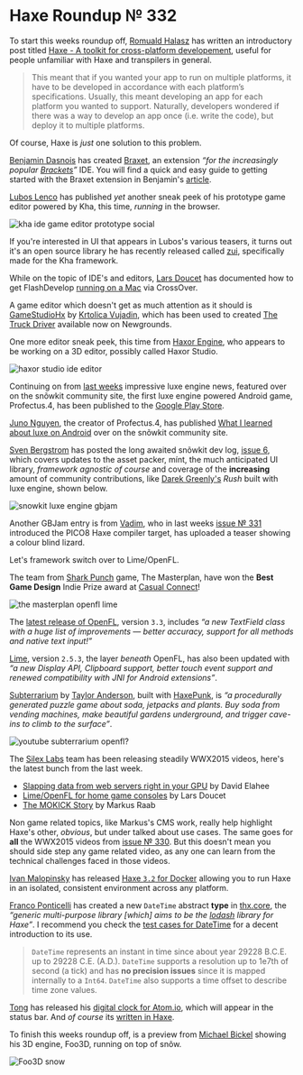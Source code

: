 [_template]: ../templates/roundup.html
[date]: / "2015-08-11 10:05:00"
[modified]: / "2015-08-16 09:33:00"
[published]: / "2015-08-16 13:00:00"
[“”]: a ""
# Haxe Roundup № 332

To start this weeks roundup off, [Romuald Halasz][tw1] has written an introductory
post titled [Haxe - A toolkit for cross-platform developement][l1], useful for 
people unfamiliar with Haxe and transpilers in general.

> This meant that if you wanted your app to run on multiple platforms, it have to 
be developed in accordance with each platform’s specifications. Usually, this 
meant developing an app for each platform you wanted to support. Naturally, 
developers wondered if there was a way to develop an app once (i.e. write the code),
but deploy it to multiple platforms.

Of course, Haxe is _just_ one solution to this problem.

[Benjamin Dasnois][tw2] has created [Braxet][l2], an extension _“for the 
increasingly popular [Brackets][l3]”_ IDE. You will find a quick and easy guide
to getting started with the Braxet extension in Benjamin's [article][l2].

[Lubos Lenco][tw3] has published _yet_ another sneak peek of his prototype game
editor powered by Kha, this time, _running_ in the browser.

![kha ide game editor prototype social](/img/332/khaide.png "Lubos Lenco's (@luboslenco) Kha powered game editor.")

If you're interested in UI that appears in Lubos's various teasers, it turns out it's
an open source library he has recently released called [zui][l4], specifically made
for the Kha framework.

While on the topic of IDE's and editors, [Lars Doucet][tw4] has documented how
to get FlashDevelop [running on a Mac][l5] via CrossOver.

A game editor which doesn't get as much attention as it should is [GameStudioHx][l6]
by [Krtolica Vujadin][tw5], which has been used to created [The Truck Driver][l7] available
now on Newgrounds.

One more editor sneak peek, this time from [Haxor Engine][tw6], who appears to be
working on a 3D editor, possibly called Haxor Studio.

![haxor studio ide editor](/img/332/haxorstudio.jpg "Haxor Engine working on a prototype 3D? editor.")

Continuing on from [last weeks][l8] impressive luxe engine news, featured over on 
the snõwkit community site, the first luxe engine powered Android game,
Profectus.4, has been published to the [Google Play Store][l9].

[Juno Nguyen][tw7], the creator of Profectus.4, has published [What I learned about
luxe on Android][l10] over on the snõwkit community site.

[Sven Bergstrom][tw8] has posted the long awaited snõwkit dev log, [issue 6][l11], 
which covers updates to the asset packer, mínt, the much anticipated UI library, 
_framework agnostic of course_ and coverage of the **increasing** amount of community 
contributions, like [Darek Greenly's][tw9] _Rush_ built with luxe engine, shown below.

![snowkit luxe engine gbjam](/img/332/gbjam.png "Darek Greenly (@Zielakpl) building Rush on Linux for GBJam.")

Another GBJam entry is from [Vadim][tw10], who in last weeks [issue № 331][l8]
introduced the PICO8 Haxe compiler target, has uploaded a teaser showing a
colour blind lizard.

Let's framework switch over to Lime/OpenFL.

The team from [Shark Punch][tw11] game, The Masterplan, have won the **Best Game Design**
Indie Prize award at [Casual Connect][tw12]!

![the masterplan openfl lime](/img/332/themasterplan.jpg "@SharkPunchHQ win the Best Game Design Indie Prize award!")

The [latest release of OpenFL][l12], version `3.3`, includes _“a new TextField class with 
a huge list of improvements — better accuracy, support for all methods and 
native text input!”_

[Lime][l13], version `2.5.3`, the layer _beneath_ OpenFL, has also been updated with
_“a new Display API, Clipboard support, better touch event support and renewed 
compatibility with JNI for Android extensions”_.

[Subterrarium][l14] by [Taylor Anderson][tw13], built with [HaxePunk][l15], is
_“a procedurally generated puzzle game about soda, jetpacks and plants. Buy soda 
from vending machines, make beautiful gardens underground, and trigger cave-ins to 
climb to the surface”_.

![youtube subterrarium openfl?](Eii9Di0h8SE)

The [Silex Labs][tw14] team has been releasing steadily WWX2015 videos, here's the latest
bunch from the last week.

- [Slapping data from web servers right in your GPU][l16] by David Elahee
- [Lime/OpenFL for home game consoles][l17] by Lars Doucet
- [The MOKICK Story][l18] by Markus Raab

Non game related topics, like Markus's CMS work, really help highlight Haxe's
other, _obvious_, but under talked about use cases. The same goes for **all** 
the WWX2015 videos from [issue № 330][l19]. But this doesn't mean you should
side step any game related video, as any one can learn from the technical 
challenges faced in those videos.

[Ivan Malopinsky][tw15] has released [Haxe `3.2` for Docker][l20] allowing you to
run Haxe in an isolated, consistent environment across any platform.

[Franco Ponticelli][tw16] has created a new `DateTime` abstract **type** in 
[thx.core][l21], the _“generic multi-purpose library [which] aims to be the 
[lodash][l22] library for Haxe”_. I recommend you check the 
[test cases for DateTime][l23] for a decent introduction to its use.

> `DateTime` represents an instant in time since about year 29228 B.C.E. up to
29228 C.E. (A.D.). `DateTime` supports a resolution up to 1e7th of second (a tick) 
and has **no precision issues** since it is mapped internally to a `Int64`. 
`DateTime` also supports a time offset to describe time zone values.

[Tong][tw17] has released his [digital clock for Atom.io][l24], which will appear
in the status bar. And _of course_ its [written in Haxe][l25].

To finish this weeks roundup off, is a preview from [Michael Bickel][tw18]
showing his 3D engine, Foo3D, running on top of snõw.

![Foo3D snow](/img/332/foo3d.jpg "Foo3D running nicely on snõw.")

[tw18]: https://twitter.com/dazKind "@dazKind"
[tw17]: https://twitter.com/disktree "@disktree"
[tw16]: https://twitter.com/fponticelli "@fponticelli"
[tw15]: https://twitter.com/imskyco "@imskyco"
[tw14]: https://twitter.com/silexlabs "@silexlabs"
[tw13]: https://twitter.com/ttl_anderson "@ttl_anderson"
[tw12]: https://twitter.com/CasualConnect "@CasualConnect"
[tw11]: https://twitter.com/SharkPunchHQ "@SharkPunchHQ"
[tw10]: https://twitter.com/YellowAfterlife "@YellowAfterlife"
[tw9]: https://twitter.com/Zielakpl "@Zielakpl"
[tw8]: https://twitter.com/___discovery "@___discovery"
[tw7]: https://twitter.com/JunoNgx "@JunoNgx"
[tw6]: https://twitter.com/HaxorEngine "@HaxorEngine"
[tw5]: https://twitter.com/GameStudioHx "@GameStudioHx"
[tw4]: https://twitter.com/larsiusprime "@larsiusprime"
[tw3]: https://twitter.com/luboslenco "@luboslenco"
[tw2]: https://twitter.com/Pignoufou_ "@Pignoufou_"
[tw1]: https://twitter.com/romihalasz "@romihalasz"

[l25]: https://github.com/tong/atom-clock "Atom.io digitial clock on GitHub"
[l24]: https://atom.io/packages/clock "Atom.io digital clock package"
[l23]: https://github.com/fponticelli/thx.core/blob/master/test/thx/TestDateTime.hx "Thx.core tests for DateTime on GitHub"
[l22]: http://lodash.com/ "Lodash - A JavaScript utility library delivering consistency, modularity, performance, & extras"
[l21]: https://github.com/fponticelli/thx.core "Thx.core on GitHub"
[l20]: https://github.com/imsky/docker-haxe "Haxe for Docker on GitHub"
[l19]: http://haxe.io/roundups/330/ "Haxe Roundup № 330"
[l18]: http://www.silexlabs.org/the-mokick-story/ "The MOKICK Story WWX2015 video"
[l17]: http://www.silexlabs.org/limeopenfl-for-home-game-consoles/ "Lime/OpenFL for home game consoles WWX2015 video"
[l16]: http://www.silexlabs.org/drakarnage-slapping-data-from-web-servers-right-in-your-gpu/ "Slapping data from web servers right in the GPU WWX2015 video"
[l15]: http://forum.haxepunk.com/index.php?topic=995 "Subterrarium announcement on HaxePunk forums"
[l14]: http://slimefriend.itch.io/subterrarium "Subterrarium on Itch.io"
[l13]: http://lib.haxe.org/p/lime/2.5.3/ "Lime 2.5.3 on HaxeLib"
[l12]: http://lib.haxe.org/p/openfl/3.3.0/ "OpenFL 3.3.0 on HaxeLib"
[l11]: http://snowkit.org/2015/08/10/snowkit-dev-log-6-community/ "Snowkit dev log #6 (community)"
[l10]: http://snowkit.org/2015/08/10/what-i-learned-and-what-you-should-know-about-luxe-on-android/ "What I learned (and what you should know) about luxe on Android"
[l9]: https://play.google.com/store/apps/details?id=com.junongx.profectus4 "Profectus.4 on the Google Play Store"
[l8]: http://haxe.io/roundups/331/ "Haxe Roundup № 331"
[l7]: http://www.newgrounds.com/portal/view/661329 "The Truck Driver"
[l6]: http://gamestudiohx.com/ "GameStudioHx - Cross-platform game editor"
[l5]: https://github.com/fdorg/flashdevelop/issues/818#issuecomment-130445156 "FlashDevelop on OSX via CrossOver"
[l4]: https://github.com/luboslenco/zui "ZUI on GitHub"
[l3]: http://www.brackets.io/ "A modern, open source code editor that understands web design"
[l2]: http://www.benjamindasnois.com/braxet-haxe-in-brackets/ "Braxet - Haxe in Brackets"
[l1]: http://blog.romualdhalasz.com/2015/08/haxe-a-toolkit-for-cross-platform-development/ "Haxe - A toolkit for cross-platform developement"